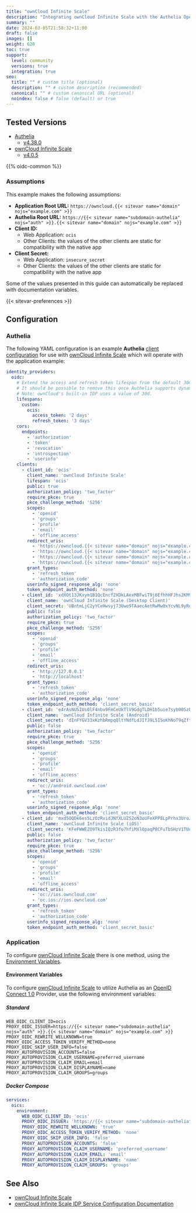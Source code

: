 ```yaml
---
title: "ownCloud Infinite Scale"
description: "Integrating ownCloud Infinite Scale with the Authelia OpenID Connect 1.0 Provider."
summary: ""
date: 2024-03-05T21:58:32+11:00
draft: false
images: []
weight: 620
toc: true
support:
  level: community
  versions: true
  integration: true
seo:
  title: "" # custom title (optional)
  description: "" # custom description (recommended)
  canonical: "" # custom canonical URL (optional)
  noindex: false # false (default) or true
---
```


## Tested Versions

- [Authelia]
  - [v4.38.0](https://github.com/authelia/authelia/releases/tag/v4.38.0)
- [ownCloud Infinite Scale]
  - [v4.0.5](https://github.com/owncloud/ocis/releases/tag/v4.0.5)

{{% oidc-common %}}

### Assumptions

This example makes the following assumptions:

- __Application Root URL:__ `https://owncloud.{{< sitevar name="domain" nojs="example.com" >}}`
- __Authelia Root URL:__ `https://{{< sitevar name="subdomain-authelia" nojs="auth" >}}.{{< sitevar name="domain" nojs="example.com" >}}`
- __Client ID:__
  - Web Application: `ocis`
  - Other Clients: the values of the other clients are static for compatibility with the native app
- __Client Secret:__
  - Web Application: `insecure_secret`
  - Other Clients: the values of the other clients are static for compatibility with the native app

Some of the values presented in this guide can automatically be replaced with documentation variables.

{{< sitevar-preferences >}}

## Configuration

### Authelia

The following YAML configuration is an example __Authelia__ [client configuration] for use with
[ownCloud Infinite Scale] which will operate with the application example:

```yaml {title="configuration.yml"}
identity_providers:
  oidc:
    # Extend the access and refresh token lifespan from the default 30m to work around ownCloud client re-authentication prompts every few hours.
    # It should be possible to remove this once Authelia supports dynamic client registration (DCR).
    # Note: ownCloud's built-in IDP uses a value of 30d.
    lifespans:
      custom:
        ocis:
          access_token: '2 days'
          refresh_token: '3 days'
    cors:
      endpoints:
        - 'authorization'
        - 'token'
        - 'revocation'
        - 'introspection'
        - 'userinfo'
    clients:
      - client_id: 'ocis'
        client_name: 'ownCloud Infinite Scale'
        lifespan: 'ocis'
        public: true
        authorization_policy: 'two_factor'
        require_pkce: true
        pkce_challenge_method: 'S256'
        scopes:
          - 'openid'
          - 'groups'
          - 'profile'
          - 'email'
          - 'offline_access'
        redirect_uris:
          - 'https://owncloud.{{< sitevar name="domain" nojs="example.com" >}}/'
          - 'https://owncloud.{{< sitevar name="domain" nojs="example.com" >}}/oidc-callback.html'
          - 'https://owncloud.{{< sitevar name="domain" nojs="example.com" >}}/oidc-silent-redirect.html'
          - 'https://owncloud.{{< sitevar name="domain" nojs="example.com" >}}/apps/openidconnect/redirect'
        grant_types:
          - 'refresh_token'
          - 'authorization_code'
        userinfo_signed_response_alg: 'none'
        token_endpoint_auth_method: 'none'
      - client_id: 'xdXOt13JKxym1B1QcEncf2XDkLAexMBFwiT9j6EfhhHFJhs2KM9jbjTmf8JBXE69'
        client_name: 'ownCloud Infinite Scale (Desktop Client)'
        client_secret: 'UBntmLjC2yYCeHwsyj73Uwo9TAaecAetRwMw0xYcvNL9yRdLSUi0hUAHfvCHFeFh'
        public: false
        authorization_policy: 'two_factor'
        require_pkce: true
        pkce_challenge_method: 'S256'
        scopes:
          - 'openid'
          - 'groups'
          - 'profile'
          - 'email'
          - 'offline_access'
        redirect_uris:
          - 'http://127.0.0.1'
          - 'http://localhost'
        grant_types:
          - 'refresh_token'
          - 'authorization_code'
        userinfo_signed_response_alg: 'none'
        token_endpoint_auth_method: 'client_secret_basic'
      - client_id: 'e4rAsNUSIUs0lF4nbv9FmCeUkTlV9GdgTLDH1b5uie7syb90SzEVrbN7HIpmWJeD'
        client_name: 'ownCloud Infinite Scale (Android)'
        client_secret: 'dInFYGV33xKzhbRmpqQltYNdfLdJIfJ9L5ISoKhNoT9qZftpdWSP71VrpGR9pmoD'
        public: false
        authorization_policy: 'two_factor'
        require_pkce: true
        pkce_challenge_method: 'S256'
        scopes:
          - 'openid'
          - 'groups'
          - 'profile'
          - 'email'
          - 'offline_access'
        redirect_uris:
          - 'oc://android.owncloud.com'
        grant_types:
          - 'refresh_token'
          - 'authorization_code'
        userinfo_signed_response_alg: 'none'
        token_endpoint_auth_method: 'client_secret_basic'
      - client_id: 'mxd5OQDk6es5LzOzRvidJNfXLUZS2oN3oUFeXPP8LpPrhx3UroJFduGEYIBOxkY1'
        client_name: 'ownCloud Infinite Scale (iOS)'
        client_secret: 'KFeFWWEZO9TkisIQzR3fo7hfiMXlOpaqP8CFuTbSHzV1TUuGECglPxpiVKJfOXIx'
        public: false
        authorization_policy: 'two_factor'
        require_pkce: true
        pkce_challenge_method: 'S256'
        scopes:
          - 'openid'
          - 'groups'
          - 'profile'
          - 'email'
          - 'offline_access'
        redirect_uris:
          - 'oc://ios.owncloud.com'
          - 'oc.ios://ios.owncloud.com'
        grant_types:
          - 'refresh_token'
          - 'authorization_code'
        userinfo_signed_response_alg: 'none'
        token_endpoint_auth_method: 'client_secret_basic'
```

### Application

To configure [ownCloud Infinite Scale] there is one method, using the [Environment Variables](#environment-variables).

#### Environment Variables

To configure [ownCloud Infinite Scale] to utilize Authelia as an [OpenID Connect 1.0] Provider, use the following environment
variables:

##### Standard

```shell {title=".env"}
WEB_OIDC_CLIENT_ID=ocis
PROXY_OIDC_ISSUER=https://{{< sitevar name="subdomain-authelia" nojs="auth" >}}.{{< sitevar name="domain" nojs="example.com" >}}
PROXY_OIDC_REWRITE_WELLKNOWN=true
PROXY_OIDC_ACCESS_TOKEN_VERIFY_METHOD=none
PROXY_OIDC_SKIP_USER_INFO=false
PROXY_AUTOPROVISION_ACCOUNTS=false
PROXY_AUTOPROVISION_CLAIM_USERNAME=preferred_username
PROXY_AUTOPROVISION_CLAIM_EMAIL=email
PROXY_AUTOPROVISION_CLAIM_DISPLAYNAME=name
PROXY_AUTOPROVISION_CLAIM_GROUPS=groups
```

##### Docker Compose

```yaml {title="compose.yml"}
services:
  oics:
    environment:
      WEB_OIDC_CLIENT_ID: 'ocis'
      PROXY_OIDC_ISSUER: 'https://{{< sitevar name="subdomain-authelia" nojs="auth" >}}.{{< sitevar name="domain" nojs="example.com" >}}'
      PROXY_OIDC_REWRITE_WELLKNOWN: 'true'
      PROXY_OIDC_ACCESS_TOKEN_VERIFY_METHOD: 'none'
      PROXY_OIDC_SKIP_USER_INFO: 'false'
      PROXY_AUTOPROVISION_ACCOUNTS: 'false'
      PROXY_AUTOPROVISION_CLAIM_USERNAME: 'preferred_username'
      PROXY_AUTOPROVISION_CLAIM_EMAIL: 'email'
      PROXY_AUTOPROVISION_CLAIM_DISPLAYNAME: 'name'
      PROXY_AUTOPROVISION_CLAIM_GROUPS: 'groups'
```

## See Also

- [ownCloud Infinite Scale]
- [ownCloud Infinite Scale IDP Service Configuration Documentation](https://doc.owncloud.com/ocis/next/deployment/services/s-list/idp.html)

[Authelia]: https://www.authelia.com
[ownCloud Infinite Scale]: https://owncloud.com/
[OpenID Connect 1.0]: ../../openid-connect/introduction.md
[client configuration]: ../../../configuration/identity-providers/openid-connect/clients.md
